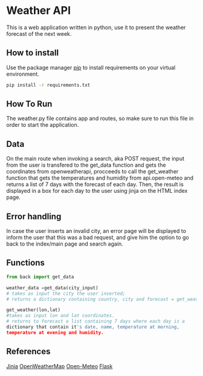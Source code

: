# Weather API
This is a web application written in python, use it to present the weather forecast of the next week.

## How to install

Use the package manager [pip](https://pip.pypa.io/en/stable/) to install requirements on your virtual environment.

```bash
pip install -r requirements.txt
```


## How To Run

The weather.py file contains app and routes, so make sure to run this file in order to start the application.

## Data

On the main route when invoking a search, aka POST request, the input from the user is transfered to the get_data function and gets the coordinates from openweatherapi, procceeds to call the get_weather function that gets the temperatures and humidity from api.open-meteo and returns a list of 7 days with the forecast of each day.
Then, the result is displayed in a box for each day to the user using jinja on the HTML index page.


## Error handling

In case the user inserts an invalid city, an error page will be displayed to inform the user that this was a bad request, and give him the option to go back to the index/main page and search again.

## Functions

```python
from back import get_data

weather_data =get_data(city_input)
# takes as input the city the user inserted;
# returns a dictionary containing country, city and forecast = get_weather(lon,lat).

get_weather(lon,lat)
#takes as input lon and lat coordinates.
# returns to forecast a list containing 7 days where each day is a
dictionary that contain it's date, name, temperature at morning,
temperature at evening and humidity.
```

## References
[Jinja](https://jinja.palletsprojects.com/en/3.1.x/intro/#installation)
[OpenWeatherMap](https://openweathermap.org/current)
[Open-Meteo](https://open-meteo.com/en/docs/)
[Flask](https://flask.palletsprojects.com/en/3.0.x/)
